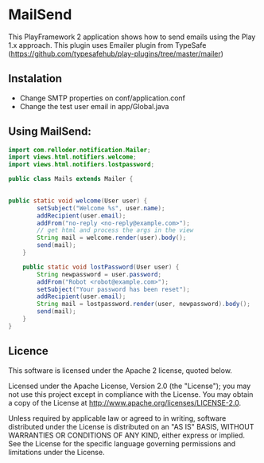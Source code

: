 # MailSend

This PlayFramework 2 application shows how to send emails using the Play 1.x approach.
This plugin uses Emailer plugin from TypeSafe (https://github.com/typesafehub/play-plugins/tree/master/mailer)

## Instalation

* Change SMTP properties on conf/application.conf
* Change the test user email in app/Global.java 

## Using MailSend:

```java
import com.relloder.notification.Mailer;
import views.html.notifiers.welcome;
import views.html.notifiers.lostpassword;

public class Mails extends Mailer {

	
public static void welcome(User user) {
		setSubject("Welcome %s", user.name);
		addRecipient(user.email);
		addFrom("no-reply <no-reply@example.com>");
		// get html and process the args in the view
		String mail = welcome.render(user).body();
		send(mail);
	}

	public static void lostPassword(User user) {
		String newpassword = user.password;
		addFrom("Robot <robot@example.com>");
		setSubject("Your password has been reset");
		addRecipient(user.email);
		String mail = lostpassword.render(user, newpassword).body();
		send(mail);
	}
}
```

## Licence

This software is licensed under the Apache 2 license, quoted below.

Licensed under the Apache License, Version 2.0 (the "License"); you may not use this project except in compliance with the License. You may obtain a copy of the License at http://www.apache.org/licenses/LICENSE-2.0.

Unless required by applicable law or agreed to in writing, software distributed under the License is distributed on an "AS IS" BASIS, WITHOUT WARRANTIES OR CONDITIONS OF ANY KIND, either express or implied. See the License for the specific language governing permissions and limitations under the License.
